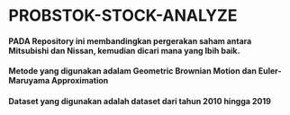 # PROBSTOK-STOCK-ANALYZE
#### PADA Repository ini membandingkan pergerakan saham antara Mitsubishi dan Nissan, kemudian dicari mana yang lbih baik. <br>
#### Metode yang digunakan adalam Geometric Brownian Motion dan Euler-Maruyama Approximation
#### Dataset yang digunakan adalah dataset dari tahun 2010 hingga 2019
